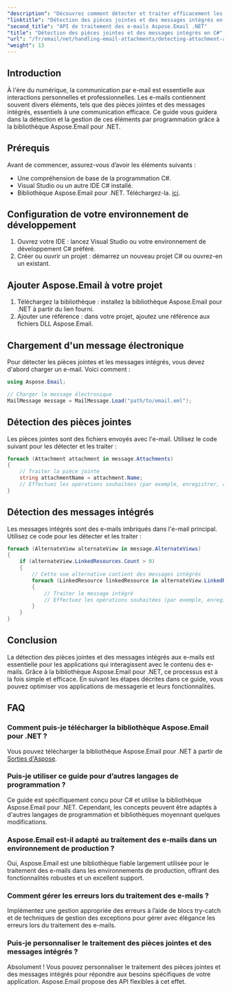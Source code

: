 ```yaml
---
"description": "Découvrez comment détecter et traiter efficacement les pièces jointes et les messages intégrés dans les e-mails grâce à la bibliothèque Aspose.Email pour .NET. Ce guide complet couvre la configuration."
"linktitle": "Détection des pièces jointes et des messages intégrés en C#"
"second_title": "API de traitement des e-mails Aspose.Email .NET"
"title": "Détection des pièces jointes et des messages intégrés en C#"
"url": "/fr/email/net/handling-email-attachments/detecting-attachment-and-embedded-message-in-csharp/"
"weight": 13
---
```


## Introduction

À l'ère du numérique, la communication par e-mail est essentielle aux interactions personnelles et professionnelles. Les e-mails contiennent souvent divers éléments, tels que des pièces jointes et des messages intégrés, essentiels à une communication efficace. Ce guide vous guidera dans la détection et la gestion de ces éléments par programmation grâce à la bibliothèque Aspose.Email pour .NET.

## Prérequis

Avant de commencer, assurez-vous d’avoir les éléments suivants :

- Une compréhension de base de la programmation C#.
- Visual Studio ou un autre IDE C# installé.
- Bibliothèque Aspose.Email pour .NET. Téléchargez-la. [ici](https://products.aspose.com/email/net).

## Configuration de votre environnement de développement

1. Ouvrez votre IDE : lancez Visual Studio ou votre environnement de développement C# préféré.
2. Créer ou ouvrir un projet : démarrez un nouveau projet C# ou ouvrez-en un existant.

## Ajouter Aspose.Email à votre projet

1. Téléchargez la bibliothèque : installez la bibliothèque Aspose.Email pour .NET à partir du lien fourni.
2. Ajouter une référence : dans votre projet, ajoutez une référence aux fichiers DLL Aspose.Email.

## Chargement d'un message électronique

Pour détecter les pièces jointes et les messages intégrés, vous devez d'abord charger un e-mail. Voici comment :

```csharp
using Aspose.Email;

// Charger le message électronique
MailMessage message = MailMessage.Load("path/to/email.eml");
```

## Détection des pièces jointes

Les pièces jointes sont des fichiers envoyés avec l'e-mail. Utilisez le code suivant pour les détecter et les traiter :

```csharp
foreach (Attachment attachment in message.Attachments)
{
    // Traiter la pièce jointe
    string attachmentName = attachment.Name;
    // Effectuez les opérations souhaitées (par exemple, enregistrer, afficher, etc.)
}
```

## Détection des messages intégrés

Les messages intégrés sont des e-mails imbriqués dans l'e-mail principal. Utilisez ce code pour les détecter et les traiter :

```csharp
foreach (AlternateView alternateView in message.AlternateViews)
{
    if (alternateView.LinkedResources.Count > 0)
    {
        // Cette vue alternative contient des messages intégrés
        foreach (LinkedResource linkedResource in alternateView.LinkedResources)
        {
            // Traiter le message intégré
            // Effectuez les opérations souhaitées (par exemple, enregistrer, afficher, etc.)
        }
    }
}
```

## Conclusion

La détection des pièces jointes et des messages intégrés aux e-mails est essentielle pour les applications qui interagissent avec le contenu des e-mails. Grâce à la bibliothèque Aspose.Email pour .NET, ce processus est à la fois simple et efficace. En suivant les étapes décrites dans ce guide, vous pouvez optimiser vos applications de messagerie et leurs fonctionnalités.

## FAQ

### Comment puis-je télécharger la bibliothèque Aspose.Email pour .NET ?

Vous pouvez télécharger la bibliothèque Aspose.Email pour .NET à partir de [Sorties d'Aspose](https://releases.aspose.com/email/net/).

### Puis-je utiliser ce guide pour d’autres langages de programmation ?

Ce guide est spécifiquement conçu pour C# et utilise la bibliothèque Aspose.Email pour .NET. Cependant, les concepts peuvent être adaptés à d'autres langages de programmation et bibliothèques moyennant quelques modifications.

### Aspose.Email est-il adapté au traitement des e-mails dans un environnement de production ?

Oui, Aspose.Email est une bibliothèque fiable largement utilisée pour le traitement des e-mails dans les environnements de production, offrant des fonctionnalités robustes et un excellent support.

### Comment gérer les erreurs lors du traitement des e-mails ?

Implémentez une gestion appropriée des erreurs à l’aide de blocs try-catch et de techniques de gestion des exceptions pour gérer avec élégance les erreurs lors du traitement des e-mails.

### Puis-je personnaliser le traitement des pièces jointes et des messages intégrés ?

Absolument ! Vous pouvez personnaliser le traitement des pièces jointes et des messages intégrés pour répondre aux besoins spécifiques de votre application. Aspose.Email propose des API flexibles à cet effet.
